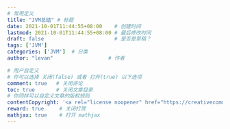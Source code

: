 ```yaml
---
# 常用定义
title: "JVM总结" # 标题
date: 2021-10-01T11:44:55+08:00    # 创建时间
lastmod: 2021-10-01T11:44:55+08:00 # 最后修改时间
draft: false                       # 是否是草稿？
tags: ['JVM']
categories: ['JVM']  # 分类
author: "levan"                  # 作者

# 用户自定义
# 你可以选择 关闭(false) 或者 打开(true) 以下选项
comment: true   # 关闭评论
toc: true       # 关闭文章目录
# 你同样可以自定义文章的版权规则
contentCopyright: '<a rel="license noopener" href="https://creativecommons.org/licenses/by-nc-nd/4.0/" target="_blank">CC BY-NC-ND 4.0</a>'
reward: true	 # 关闭打赏
mathjax: true    # 打开 mathjax
---
```

